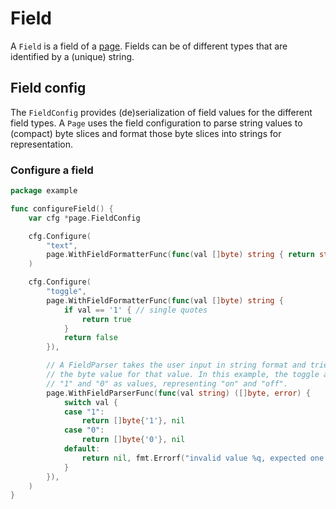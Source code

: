 # Field

A `Field` is a field of a [page](./page.md). Fields can be of different types
that are identified by a (unique) string.

## Field config

The `FieldConfig` provides (de)serialization of field values for the different
field types. A `Page` uses the field configuration to parse string values to
(compact) byte slices and format those byte slices into strings for
representation.

### Configure a field

```go
package example

func configureField() {
	var cfg *page.FieldConfig

	cfg.Configure(
		"text",
		page.WithFieldFormatterFunc(func(val []byte) string { return string(val) }), // configure formatter for text fields
	)

	cfg.Configure(
		"toggle",
		page.WithFieldFormatterFunc(func(val []byte) string {
			if val == '1' { // single quotes
				return true
			}
			return false
		}),

		// A FieldParser takes the user input in string format and tries to return
		// the byte value for that value. In this example, the toggle accepts only
		// "1" and "0" as values, representing "on" and "off".
		page.WithFieldParserFunc(func(val string) ([]byte, error) {
			switch val {
			case "1":
				return []byte{'1'}, nil
			case "0":
				return []byte{'0'}, nil
			default:
				return nil, fmt.Errorf("invalid value %q, expected one of %v", val, "1", "0")
			}
		}),
	)
}
```
